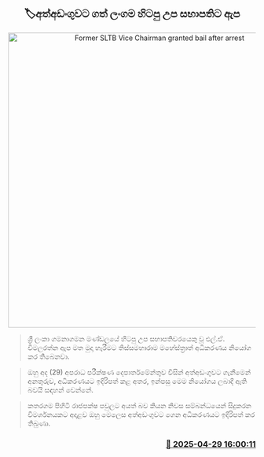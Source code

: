 <p align='center'><b><h2 align='center' title='Former SLTB Vice Chairman granted bail after arrest'>🏷අත්අඩංගුවට ගත් ලංගම හිටපු උප සභාපතිට ඇප</h2></b></p>
<p align='center'><img src='https://helakuru.sgp1.cdn.digitaloceanspaces.com/esana/images/lib/court-gg.jpg' width='600' alt='Former SLTB Vice Chairman granted bail after arrest'></p>

> ශ්‍රී ලංකා ගමනාගමන මණ්ඩලයේ හිටපු උප සභාපතිවරයෙකු වූ එල්.ඒ. විමලරත්න ඇප මත මුදා හැරීමට තිස්සමහාරාම මහේස්ත්‍රාත් අධිකරණය නියෝග කර තිබෙනවා.

> ඔහු අද (29) අපරාධ පරීක්ෂණ දෙපාර්තමේන්තුව විසින් අත්අඩංගුවට ගැනීමෙන් අනතුරුව, අධිකරණයට ඉදිරිපත් කළ අතර, ඉන්පසු මෙම නියෝගය ලබාදී ඇති බවයි සඳහන් වෙන්නේ.

> කතරගම පිහිටි රාජපක්ෂ පවුලට අයත් බව කියන නිවස සම්බන්ධයෙන් සිදුකරන විමර්ශනයකට අදාළව ඔහු මෙලෙස අත්අඩංගුවට ගෙන අධිකරණයට ඉදිරිපත් කර තිබුණා.



<h3 align='right'><a href='https://www.helakuru.lk/esana/p/109671/'>📅 2025-04-29 16:00:11</a></h3>
